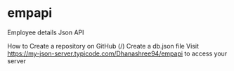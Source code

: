 # empapi
Employee details Json API

How to
Create a repository on GitHub (<your-username>/<your-repo>)
Create a db.json file
Visit https://my-json-server.typicode.com/Dhanashree94/empapi to access your server
